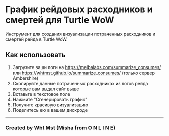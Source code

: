# График рейдовых расходников и смертей для Turtle WoW

Инструмент для создания визуализации потраченных расходников и смертей рейда в Turtle WoW.

## Как использовать

1. Загрузите ваши логи на https://melbalabs.com/summarize_consumes/ или https://whtmst.github.io/summarize_consumes/ (только сервер Ambershire)
2. Скопируйте данные потраченных расходниках из логов рейда которые вам выдал сайт выше
3. Вставьте в текстовое поле
4. Нажмите "Сгенерировать график"
5. Получите красивую визуализацию
6. Поделитесь ею в вашем дискроде

---

### Created by Wht Mst (Misha from O N L I N E)
